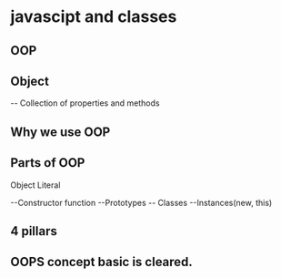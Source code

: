 # javascipt and classes

## OOP

## Object 
-- Collection of properties and methods

## Why we use OOP

## Parts of OOP
Object Literal

--Constructor function
--Prototypes
-- Classes
--Instances(new, this)


## 4 pillars
## OOPS concept basic is cleared.